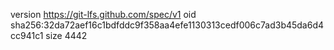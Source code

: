 version https://git-lfs.github.com/spec/v1
oid sha256:32da72aef16c1bdfddc9f358aa4efe1130313cedf006c7ad3b45da6d4cc941c1
size 4442
